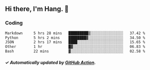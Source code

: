 ## Hi there, I'm Hang. 👋

### Coding

<!--START_SECTION:waka-->

```txt
Markdown     5 hrs 28 mins   █████████▒░░░░░░░░░░░░░░░   37.42 %
Python       5 hrs 2 mins    ████████▓░░░░░░░░░░░░░░░░   34.50 %
JSON         2 hrs 17 mins   ████░░░░░░░░░░░░░░░░░░░░░   15.65 %
Other        1 hr            █▓░░░░░░░░░░░░░░░░░░░░░░░   06.83 %
Bash         22 mins         ▓░░░░░░░░░░░░░░░░░░░░░░░░   02.58 %
```

<!--END_SECTION:waka-->

##### ✓ Automatically updated by [GitHub Action](https://github.com/huhuhang/huhuhang/actions).
